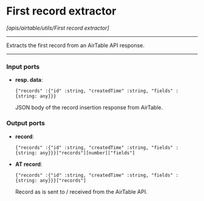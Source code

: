 # First record extractor

_[apis/airtable/utils/First record extractor]_

---

Extracts the first record from an AirTable API response.  

---

### Input ports

* __resp. data__: 
    ```
    {"records" :{"id" :string, "createdTime" :string, "fields" :{string: any}}}
    ```

    JSON body of the record insertion response from AirTable.  

### Output ports

* __record__: 
    ```
    {"records" :{"id" :string, "createdTime" :string, "fields" :{string: any}}}["records"][number]["fields"]
    ```


* __AT record__: 
    ```
    {"records" :{"id" :string, "createdTime" :string, "fields" :{string: any}}}["records"]
    ```

    Record as is sent to / received from the AirTable API.  

